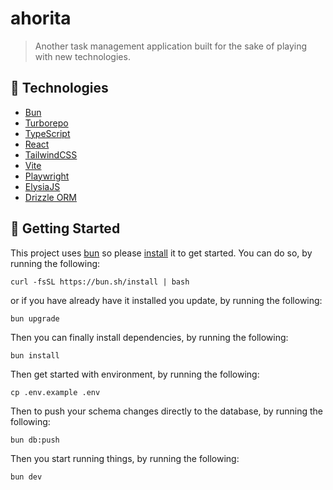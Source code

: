 # ahorita

> Another task management application built for the sake of playing with new technologies.

## 🐣 Technologies

- [Bun](https://bun.sh/)
- [Turborepo](https://turbo.build/repo)
- [TypeScript](https://www.typescriptlang.org)
- [React](https://react.dev/)
- [TailwindCSS](https://tailwindcss.com/)
- [Vite](https://vitejs.dev/)
- [Playwright](https://playwright.dev/)
- [ElysiaJS](https://elysiajs.com/)
- [Drizzle ORM](https://orm.drizzle.team/)

## 🏁 Getting Started

This project uses [bun](https://bun.sh/) so please [install](https://bun.sh/docs/installation) it to get started. You can do so, by running the following:

```
curl -fsSL https://bun.sh/install | bash
```

or if you have already have it installed you update, by running the following:

```
bun upgrade
```

Then you can finally install dependencies, by running the following:

```
bun install
```

Then get started with environment, by running the following:

```
cp .env.example .env
```

Then to push your schema changes directly to the database, by running the following:

```
bun db:push
```

Then you start running things, by running the following:

```
bun dev
```
